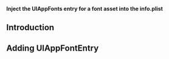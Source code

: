 **Inject the UIAppFonts entry for a font asset into the info.plist**

## Introduction

## Adding UIAppFontEntry

